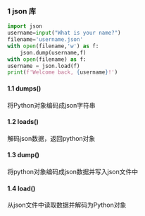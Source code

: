 
### 1 json 库
```python
import json
username=input("What is your name?")
filename='username.json'
with open(filename,'w') as f:
    json.dump(username,f)
with open(filename) as f:
username = json.load(f)
print(f'Welcome back, {username}!')
```
#### 1.1 dumps()
将Python对象编码成json字符串


#### 1.2 loads()
解码json数据，返回python对象


#### 1.3 dump()
将python对象编码成json数据并写入json文件中

#### 1.4 load()
从json文件中读取数据并解码为Python对象